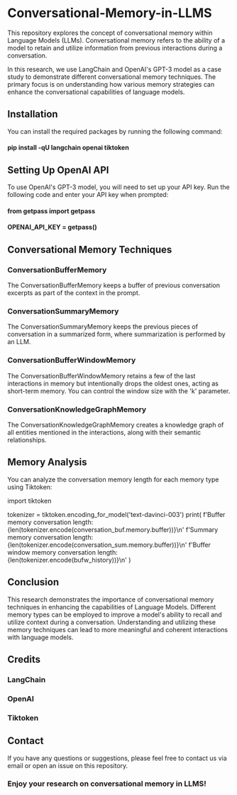 # Conversational-Memory-in-LLMS

This repository explores the concept of conversational memory within Language Models (LLMs). Conversational memory refers to the ability of a model to retain and utilize information from previous interactions during a conversation.

In this research, we use LangChain and OpenAI's GPT-3 model as a case study to demonstrate different conversational memory techniques. The primary focus is on understanding how various memory strategies can enhance the conversational capabilities of language models.

## Installation

You can install the required packages by running the following command:

#### pip install -qU langchain openai tiktoken

## Setting Up OpenAI API

To use OpenAI's GPT-3 model, you will need to set up your API key. Run the following code and enter your API key when prompted:

#### from getpass import getpass

#### OPENAI_API_KEY = getpass()

## Conversational Memory Techniques

### ConversationBufferMemory

The ConversationBufferMemory keeps a buffer of previous conversation excerpts as part of the context in the prompt.

### ConversationSummaryMemory

The ConversationSummaryMemory keeps the previous pieces of conversation in a summarized form, where summarization is performed by an LLM.

### ConversationBufferWindowMemory

The ConversationBufferWindowMemory retains a few of the last interactions in memory but intentionally drops the oldest ones, acting as short-term memory. You can control the window size with the 'k' parameter.

### ConversationKnowledgeGraphMemory

The ConversationKnowledgeGraphMemory creates a knowledge graph of all entities mentioned in the interactions, along with their semantic relationships.

## Memory Analysis

You can analyze the conversation memory length for each memory type using Tiktoken:

import tiktoken

tokenizer = tiktoken.encoding_for_model('text-davinci-003')
print(
    f'Buffer memory conversation length: {len(tokenizer.encode(conversation_buf.memory.buffer))}\n'
    f'Summary memory conversation length: {len(tokenizer.encode(conversation_sum.memory.buffer))}\n'
    f'Buffer window memory conversation length: {len(tokenizer.encode(bufw_history))}\n'
     )

## Conclusion

This research demonstrates the importance of conversational memory techniques in enhancing the capabilities of Language Models. Different memory types can be employed to improve a model's ability to recall and utilize context during a conversation. Understanding and utilizing these memory techniques can lead to more meaningful and coherent interactions with language models.

## Credits

### LangChain
### OpenAI
### Tiktoken

## Contact

If you have any questions or suggestions, please feel free to contact us via email or open an issue on this repository.

### Enjoy your research on conversational memory in LLMS!





